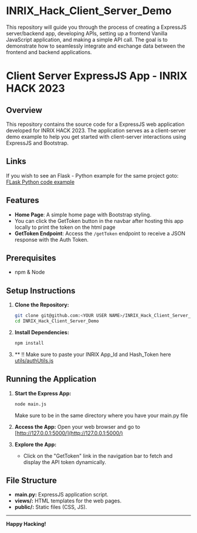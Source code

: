 # INRIX_Hack_Client_Server_Demo
This repository will guide you through the process of creating a ExpressJS server/backend app, developing APIs, setting up a frontend Vanilla JavaScript application, and making a simple API call. The goal is to demonstrate how to seamlessly integrate and exchange data between the frontend and backend applications.


# Client Server ExpressJS App - INRIX HACK 2023

## Overview
This repository contains the source code for a ExpressJS web application developed for INRIX HACK 2023. The application serves as a client-server demo example to help you get started with client-server interactions using ExpressJS and Bootstrap.

## Links
If you wish to see an Flask - Python example for the same project goto: [FLask Python code example](https://github.com/INRIX-Aashay-Motiwala/INRIX_Hack_Client_Server_Demo)

## Features
- **Home Page**: A simple home page with Bootstrap styling.
- You can click the GetToken button in the navbar after hosting this app locally to print the token on the html page
- **GetToken Endpoint**: Access the `/getToken` endpoint to receive a JSON response with the Auth Token.
  

## Prerequisites
- npm & Node

## Setup Instructions

1. **Clone the Repository:**
    ```bash
    git clone git@github.com:<YOUR USER NAME>/INRIX_Hack_Client_Server_ExpressJS_Demo.git
    cd INRIX_Hack_Client_Server_Demo
    ```

2. **Install Dependencies:**
    ```bash
    npm install
    ```
3. ** !! Make sure to paste your INRIX App_Id and Hash_Token here [utils/authUtils.js](https://github.com/INRIX-Aashay-Motiwala/INRIX_Hack_Client_Server_ExpressJS_Demo/blob/7d80f9365697f304d94968919f1ff3fae205161f/utils/authUtils.js#L5)   

## Running the Application

1. **Start the Express App:**
    ```bash
    node main.js
    ```
    Make sure to be in the same directory where you have your main.py file

2. **Access the App:**
    Open your web browser and go to [http://127.0.0.1:5000/](http://127.0.0.1:5000/)

3. **Explore the App:**
    - Click on the "GetToken" link in the navigation bar to fetch and display the API token dynamically.
    
## File Structure
- **main.py:** ExpressJS application script.
- **views/:** HTML templates for the web pages.
- **public/:** Static files (CSS, JS).
---

**Happy Hacking!**
